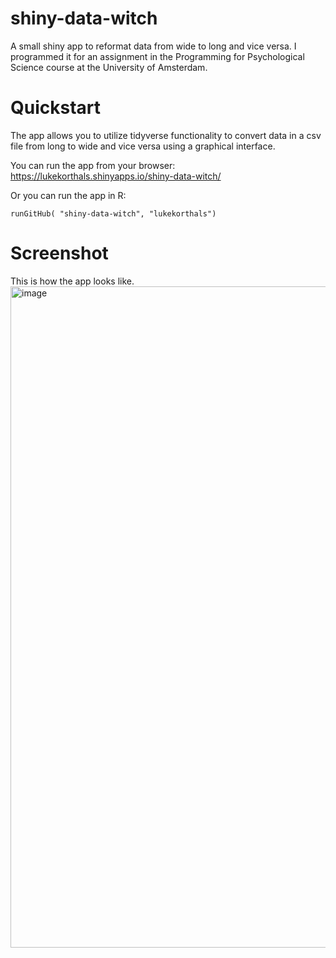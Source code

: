 # shiny-data-witch
A small shiny app to reformat data from wide to long and vice versa. 
I programmed it for an assignment in the Programming for Psychological Science course at the University of Amsterdam.

# Quickstart
The app allows you to utilize tidyverse functionality to convert data in a csv file from long to wide and vice versa using a graphical interface.

You can run the app from your browser: 
https://lukekorthals.shinyapps.io/shiny-data-witch/

Or you can run the app in R:

    runGitHub( "shiny-data-witch", "lukekorthals")

# Screenshot
This is how the app looks like. 
<img width="1058" alt="image" src="https://github.com/lukekorthals/shiny-data-witch/assets/55378727/6070d12d-8016-4d1d-8531-2189d526d879">

